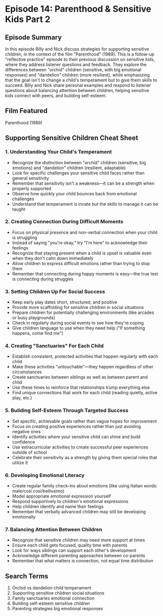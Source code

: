 # Episode 14: Parenthood & Sensitive Kids Part 2
## Episode Summary
In this episode Billy and Nick discuss strategies for supporting sensitive children, in the context of the film "Parenthood" (1989). This is a follow-up "reflective practice" episode to their previous discussion on sensitive kids, where they address listener questions and feedback. They explore the differences between "orchid" children (sensitive, with big emotional responses) and "dandelion" children (more resilient), while emphasizing that the goal isn't to change a child's temperament but to give them skills to succeed. Billy and Nick share personal examples and respond to listener questions about balancing attention between children, helping sensitive kids connect with peers, and building self-esteem.

## Film Featured
Parenthood (1989)

## Supporting Sensitive Children Cheat Sheet

### 1. Understanding Your Child's Temperament
- Recognize the distinction between "orchid" children (sensitive, big emotions) and "dandelion" children (resilient, adaptable)
- Look for specific challenges your sensitive child faces rather than general sensitivity
- Remember that sensitivity isn't a weakness—it can be a strength when properly supported
- Observe how quickly your child bounces back from emotional challenges
- Understand that temperament is innate but the skills to manage it can be taught

### 2. Creating Connection During Difficult Moments
- Focus on physical presence and non-verbal connection when your child is struggling
- Instead of saying "you're okay," try "I'm here" to acknowledge their feelings
- Recognize that staying present when a child is upset is valuable even when they don't calm down immediately
- Allow children to express difficult emotions rather than trying to stop them
- Remember that connecting during happy moments is easy—the true test is connecting during struggles

### 3. Setting Children Up For Social Success
- Keep early play dates short, structured, and positive
- Provide more scaffolding for sensitive children in social situations
- Prepare children for potentially challenging environments (like arcades or busy playgrounds)
- Check in regularly during social events to see how they're coping
- Give children language to use when they need help ("If something happens, come find me")

### 4. Creating "Sanctuaries" For Each Child
- Establish consistent, protected activities that happen regularly with each child
- Make these activities "untouchable"—they happen regardless of other circumstances
- Create sanctuaries between siblings as well as between parent and child
- Use these times to reinforce that relationships trump everything else
- Find unique connections that work for each child (reading quietly, active play, etc.)

### 5. Building Self-Esteem Through Targeted Success
- Set specific, achievable goals rather than vague hopes for improvement
- Focus on creating positive experiences rather than just avoiding negative ones
- Identify activities where your sensitive child can shine and build confidence
- Use extracurricular activities to create successful peer experiences outside of school
- Celebrate their sensitivity as a strength by giving them special roles that utilize it

### 6. Developing Emotional Literacy
- Create regular family check-ins about emotions (like using Italian words: male/così così/bellissimo)
- Model appropriate emotional expression yourself
- Respond supportively to children's emotional expressions
- Help children identify and name their feelings
- Remember that verbally advanced children may still be developing emotionally

### 7. Balancing Attention Between Children
- Recognize that sensitive children may need more support at times
- Ensure each child gets focused, quality time with parents
- Look for ways siblings can support each other's development
- Acknowledge different parenting approaches between co-parents
- Remember that what matters is connection, not equal time distribution

## Search Terms
1. Orchid vs dandelion child temperament
2. Supporting sensitive children social situations
3. Family sanctuaries emotional connection
4. Building self-esteem sensitive children
5. Parenting strategies big emotional responses